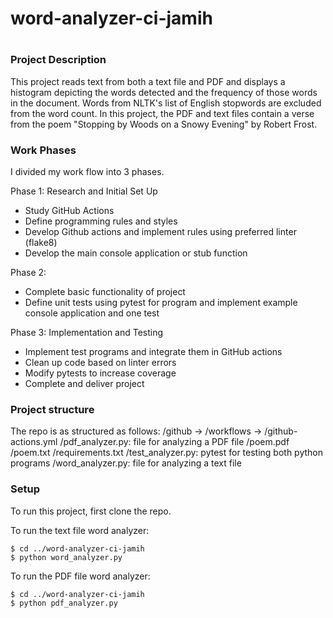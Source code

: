# word-analyzer-ci-jamih

# 

### Project Description
This project reads text from both a text file and PDF and displays a
histogram depicting the words detected and the frequency of those words
in the document. Words from NLTK's list of English stopwords are excluded
from the word count. In this project, the PDF and text files contain a verse 
from the poem "Stopping by Woods on a Snowy Evening" by Robert Frost.

### Work Phases
I divided my work flow into 3 phases.

Phase 1: Research and Initial Set Up
* Study GitHub Actions
* Define programming rules and styles
* Develop Github actions and implement rules using preferred linter (flake8)
* Develop the main console application or stub function

Phase 2: 
* Complete basic functionality of project
* Define unit tests using pytest for program and implement example 
 console application and one test


Phase 3:  Implementation and Testing
* Implement test programs and integrate them in GitHub actions
* Clean up code based on linter errors
* Modify pytests to increase coverage
* Complete and deliver project
 

### Project structure
The repo is as structured as follows:
/github -> /workflows -> /github-actions.yml
/pdf_analyzer.py: file for analyzing a PDF file
/poem.pdf
/poem.txt
/requirements.txt
/test_analyzer.py: pytest for testing both python programs
/word_analyzer.py: file for analyzing a text file


### Setup
To run this project, first clone the repo.

To run the text file word analyzer:
```
$ cd ../word-analyzer-ci-jamih
$ python word_analyzer.py
```

To run the PDF file word analyzer:
```
$ cd ../word-analyzer-ci-jamih
$ python pdf_analyzer.py
```






